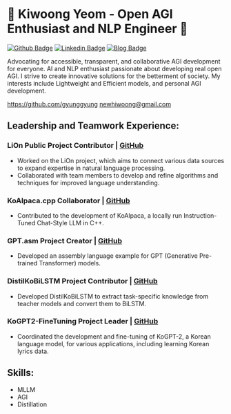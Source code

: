 # 👋 Kiwoong Yeom - Open AGI Enthusiast and NLP Engineer 👋

[![Github Badge](https://img.shields.io/badge/-Github-000?style=flat-square&logo=Github&logoColor=white&link=https://github.com/gyunggyung)](https://github.com/gyunggyung)
[![Linkedin Badge](https://img.shields.io/badge/-LinkedIn-blue?style=flat-square&logo=Linkedin&logoColor=white&link=https://www.linkedin.com/in/yunho0130/)](https://www.linkedin.com/in/kiwoong-yeom-9908b21b1) 
[![Blog Badge](https://img.shields.io/badge/-Blog-orange?style=flat-square&link=http://maengdev.blog.com/)](https://hipgyung.tistory.com/)

Advocating for accessible, transparent, and collaborative AGI development for everyone. AI and NLP enthusiast passionate about developing real open AGI. I strive to create innovative solutions for the betterment of society. My interests include Lightweight and Efficient models, and personal AGI development.

https://github.com/gyunggyung
newhiwoong@gmail.com

## Leadership and Teamwork Experience:
### LiOn Public Project Contributor | [GitHub](https://github.com/gyunggyung/LiOn)
-	Worked on the LiOn project, which aims to connect various data sources to expand expertise in natural language processing.
-	Collaborated with team members to develop and refine algorithms and techniques for improved language understanding.

### KoAlpaca.cpp Collaborator | [GitHub](https://github.com/gyunggyung/KoAlpaca.cpp)
-	Contributed to the development of KoAlpaca, a locally run Instruction-Tuned Chat-Style LLM in C++.

### GPT.asm Project Creator | [GitHub](https://github.com/gyunggyung/GPT.asm)
-	Developed an assembly language example for GPT (Generative Pre-trained Transformer) models.

### DistilKoBiLSTM Project Contributor | [GitHub](https://github.com/gyunggyung/DistilKoBiLSTM)
- Developed DistilKoBiLSTM to extract task-specific knowledge from teacher models and convert them to BiLSTM.

### KoGPT2-FineTuning Project Leader | [GitHub ](https://github.com/gyunggyung/KoGPT2-FineTuning)
-	Coordinated the development and fine-tuning of KoGPT-2, a Korean language model, for various applications, including learning Korean lyrics data.

## Skills:
- MLLM
- AGI
- Distillation
